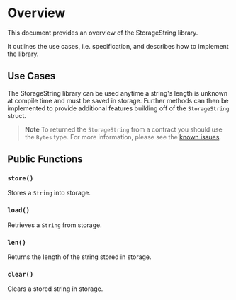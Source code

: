 # Overview

This document provides an overview of the StorageString library.

It outlines the use cases, i.e. specification, and describes how to implement the library.

## Use Cases

The StorageString library can be used anytime a string's length is unknown at compile time and must be saved in storage. Further methods can then be implemented to provide additional features building off of the `StorageString` struct.

> **Note** To returned the `StorageString` from a contract you should use the `Bytes` type. For more information, please see the [known issues](./README.md#known-issues).

## Public Functions

### `store()`

Stores a `String` into storage. 

### `load()`

Retrieves a `String` from storage. 

### `len()`

Returns the length of the string stored in storage.

### `clear()`

Clears a stored string in storage.